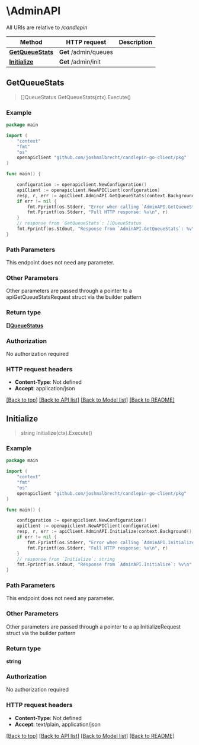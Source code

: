# \AdminAPI

All URIs are relative to */candlepin*

Method | HTTP request | Description
------------- | ------------- | -------------
[**GetQueueStats**](AdminAPI.md#GetQueueStats) | **Get** /admin/queues | 
[**Initialize**](AdminAPI.md#Initialize) | **Get** /admin/init | 



## GetQueueStats

> []QueueStatus GetQueueStats(ctx).Execute()





### Example

```go
package main

import (
	"context"
	"fmt"
	"os"
	openapiclient "github.com/joshmalbrecht/candlepin-go-client/pkg"
)

func main() {

	configuration := openapiclient.NewConfiguration()
	apiClient := openapiclient.NewAPIClient(configuration)
	resp, r, err := apiClient.AdminAPI.GetQueueStats(context.Background()).Execute()
	if err != nil {
		fmt.Fprintf(os.Stderr, "Error when calling `AdminAPI.GetQueueStats``: %v\n", err)
		fmt.Fprintf(os.Stderr, "Full HTTP response: %v\n", r)
	}
	// response from `GetQueueStats`: []QueueStatus
	fmt.Fprintf(os.Stdout, "Response from `AdminAPI.GetQueueStats`: %v\n", resp)
}
```

### Path Parameters

This endpoint does not need any parameter.

### Other Parameters

Other parameters are passed through a pointer to a apiGetQueueStatsRequest struct via the builder pattern


### Return type

[**[]QueueStatus**](QueueStatus.md)

### Authorization

No authorization required

### HTTP request headers

- **Content-Type**: Not defined
- **Accept**: application/json

[[Back to top]](#) [[Back to API list]](../README.md#documentation-for-api-endpoints)
[[Back to Model list]](../README.md#documentation-for-models)
[[Back to README]](../README.md)


## Initialize

> string Initialize(ctx).Execute()





### Example

```go
package main

import (
	"context"
	"fmt"
	"os"
	openapiclient "github.com/joshmalbrecht/candlepin-go-client/pkg"
)

func main() {

	configuration := openapiclient.NewConfiguration()
	apiClient := openapiclient.NewAPIClient(configuration)
	resp, r, err := apiClient.AdminAPI.Initialize(context.Background()).Execute()
	if err != nil {
		fmt.Fprintf(os.Stderr, "Error when calling `AdminAPI.Initialize``: %v\n", err)
		fmt.Fprintf(os.Stderr, "Full HTTP response: %v\n", r)
	}
	// response from `Initialize`: string
	fmt.Fprintf(os.Stdout, "Response from `AdminAPI.Initialize`: %v\n", resp)
}
```

### Path Parameters

This endpoint does not need any parameter.

### Other Parameters

Other parameters are passed through a pointer to a apiInitializeRequest struct via the builder pattern


### Return type

**string**

### Authorization

No authorization required

### HTTP request headers

- **Content-Type**: Not defined
- **Accept**: text/plain, application/json

[[Back to top]](#) [[Back to API list]](../README.md#documentation-for-api-endpoints)
[[Back to Model list]](../README.md#documentation-for-models)
[[Back to README]](../README.md)

